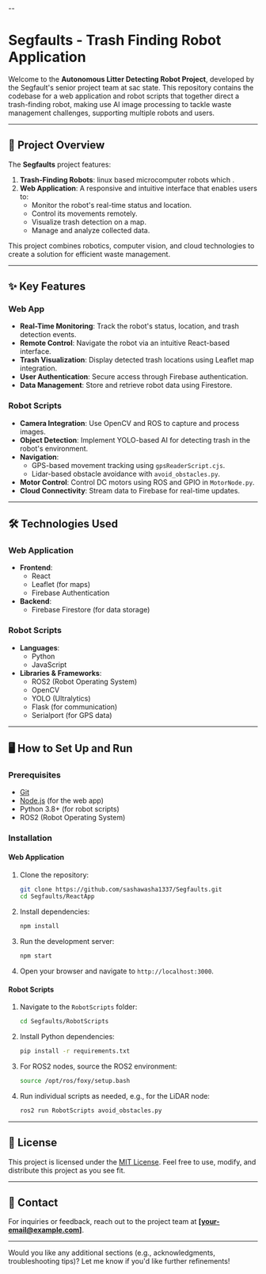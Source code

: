 --

# Segfaults - Trash Finding Robot Application

Welcome to the **Autonomous Litter Detecting Robot Project**, developed by the Segfault's senior project team at sac state. This repository contains the codebase for a web application and robot scripts that together direct a trash-finding robot, making use AI image processing to tackle waste management challenges, supporting multiple robots and users.

---

## 🚀 Project Overview

The **Segfaults** project features:

1. **Trash-Finding Robots**: linux based microcomputer robots which  .
2. **Web Application**: A responsive and intuitive interface that enables users to:
   - Monitor the robot's real-time status and location.
   - Control its movements remotely.
   - Visualize trash detection on a map.
   - Manage and analyze collected data.

This project combines robotics, computer vision, and cloud technologies to create a solution for efficient waste management.

---

## ✨ Key Features

### Web App
- **Real-Time Monitoring**: Track the robot's status, location, and trash detection events.
- **Remote Control**: Navigate the robot via an intuitive React-based interface.
- **Trash Visualization**: Display detected trash locations using Leaflet map integration.
- **User Authentication**: Secure access through Firebase authentication.
- **Data Management**: Store and retrieve robot data using Firestore.

### Robot Scripts
- **Camera Integration**: Use OpenCV and ROS to capture and process images.
- **Object Detection**: Implement YOLO-based AI for detecting trash in the robot's environment.
- **Navigation**:
  - GPS-based movement tracking using `gpsReaderScript.cjs`.
  - Lidar-based obstacle avoidance with `avoid_obstacles.py`.
- **Motor Control**: Control DC motors using ROS and GPIO in `MotorNode.py`.
- **Cloud Connectivity**: Stream data to Firebase for real-time updates.

---

## 🛠️ Technologies Used

### Web Application
- **Frontend**:
  - React
  - Leaflet (for maps)
  - Firebase Authentication
- **Backend**:
  - Firebase Firestore (for data storage)

### Robot Scripts
- **Languages**:
  - Python
  - JavaScript
- **Libraries & Frameworks**:
  - ROS2 (Robot Operating System)
  - OpenCV
  - YOLO (Ultralytics)
  - Flask (for communication)
  - Serialport (for GPS data)

---

## 🖥️ How to Set Up and Run

### Prerequisites
- [Git](https://git-scm.com)
- [Node.js](https://nodejs.org/) (for the web app)
- Python 3.8+ (for robot scripts)
- ROS2 (Robot Operating System)

### Installation

#### Web Application
1. Clone the repository:
   ```bash
   git clone https://github.com/sashawasha1337/Segfaults.git
   cd Segfaults/ReactApp
   ```

2. Install dependencies:
   ```bash
   npm install
   ```

3. Run the development server:
   ```bash
   npm start
   ```

4. Open your browser and navigate to `http://localhost:3000`.

#### Robot Scripts
1. Navigate to the `RobotScripts` folder:
   ```bash
   cd Segfaults/RobotScripts
   ```

2. Install Python dependencies:
   ```bash
   pip install -r requirements.txt
   ```

3. For ROS2 nodes, source the ROS2 environment:
   ```bash
   source /opt/ros/foxy/setup.bash
   ```

4. Run individual scripts as needed, e.g., for the LiDAR node:
   ```bash
   ros2 run RobotScripts avoid_obstacles.py
   ```

---

## 📜 License

This project is licensed under the [MIT License](LICENSE). Feel free to use, modify, and distribute this project as you see fit.

---

## 📧 Contact

For inquiries or feedback, reach out to the project team at **[your-email@example.com]**.

---

Would you like any additional sections (e.g., acknowledgments, troubleshooting tips)? Let me know if you'd like further refinements!
